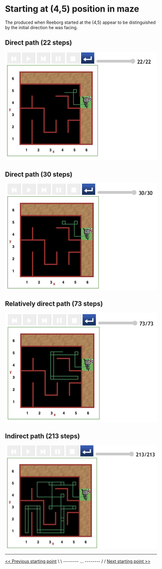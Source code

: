 # Starting at (4,5) position in maze

The produced when Reeborg started at the (4,5) appear to be distinguished by the initial direction he was facing.

## Direct path (22 steps)

![Figure: ...](../img/start-at-4-5/start@-4,5-direct-manouvre-nice.png)

## Direct path (30 steps)

![Figure: ...](../img/start-at-4-5/start@-4,5-direct-manouvre.png)

## Relatively direct path (73 steps)

![Figure: ...](../img/start-at-4-5/start@-4,5-not-direct-manouvre-73.png)

## Indirect path (213 steps)

![Figure: ...](../img/start-at-4-5/start@-4,5-not-direct-manouvre-w.png)

---

[<< Previous starting point](<starting-at-(3,5)-position.md>) \ \ -------- ... -------- / / [Next starting point >>](<starting-at-(5,5)-position.md>)
